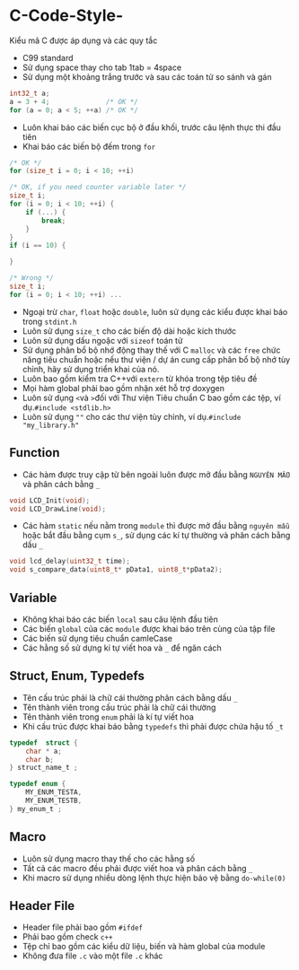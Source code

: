 # C-Code-Style-
Kiểu mã C được áp dụng và các quy tắc 


- C99 standard
- Sử dụng space thay cho tab 1tab = 4space
- Sử dụng một khoảng trắng trước và sau các toán tử so sánh và gán
```c
int32_t a;
a = 3 + 4;              /* OK */
for (a = 0; a < 5; ++a) /* OK */
```
- Luôn khai báo các biến cục bộ ở đầu khối, trước câu lệnh thực thi đầu tiên
- Khai báo các biến bộ đếm trong `for`
```c
/* OK */
for (size_t i = 0; i < 10; ++i)

/* OK, if you need counter variable later */
size_t i;
for (i = 0; i < 10; ++i) {
    if (...) {
        break;
    }
}
if (i == 10) {

}

/* Wrong */
size_t i;
for (i = 0; i < 10; ++i) ...
```
- Ngoại trừ `char`, `float` hoặc `double`, luôn sử dụng các kiểu được khai báo trong `stdint.h`
- Luôn sử dụng `size_t` cho các biến độ dài hoặc kích thước
- Luôn sử dụng dấu ngoặc với `sizeof` toán tử
- Sử dụng phân bổ bộ nhớ động thay thế với C `malloc` và các `free` chức năng tiêu chuẩn hoặc nếu thư viện / dự án cung cấp phân bổ bộ nhớ tùy chỉnh, hãy sử dụng triển khai của nó.
- Luôn bao gồm kiểm tra C++với `extern` từ khóa trong tệp tiêu đề
- Mọi hàm global phải bao gồm nhận xét hỗ trợ doxygen
- Luôn sử dụng `<`và `>`đối với Thư viện Tiêu chuẩn C bao gồm các tệp, ví dụ.`#include <stdlib.h>`
- Luôn sử dụng `""` cho các thư viện tùy chỉnh, ví dụ.`#include "my_library.h"`

## Function
- Các hàm được truy cập từ bên ngoài luôn được mở đầu bằng `NGUYÊN MẪU` và phân cách bằng `_`
```c
void LCD_Init(void);
void LCD_DrawLine(void);
```
- Các hàm `static` nếu nằm trong `module` thì được mở đầu bằng `nguyên mẫu` hoặc bắt đầu bằng cụm `s_`, sử dụng các kí tự thường và phân cách bằng dấu `_`
```c
void lcd_delay(uint32_t time);
void s_compare_data(uint8_t* pData1, uint8_t*pData2);
```

## Variable
- Không khai báo các biến `local` sau câu lệnh đầu tiên
- Các biến `global` của các `module` được khai báo trên cùng của tập file
- Các biến sử dụng tiêu chuẩn camleCase
- Các hằng số sử dựng kí tự viết hoa và `_` để ngăn cách

## Struct, Enum, Typedefs
- Tên cấu trúc phải là chữ cái thường phân cách bằng dấu `_`
- Tên thành viên trong cấu trúc phải là chữ cái thường
- Tên thành viên trong `enum` phải là kí tự viết hoa
- Khi cấu trúc được khai báo bằng `typedefs` thì phải được chứa hậu tố `_t`
```c
typedef  struct {
    char * a;
    char b; 
} struct_name_t ;

typedef enum { 
    MY_ENUM_TESTA, 
    MY_ENUM_TESTB, 
} my_enum_t ;

```

## Macro
- Luôn sử dụng macro thay thế cho các hằng số
- Tất cả các macro đều phải được viết hoa và phân cách bằng `_`
- Khi macro sử dụng nhiều dòng lệnh thực hiện bảo vệ bằng `do-while(0)`

## Header File
- Header file phải bao gồm `#ifdef`
- Phải bao gồm check `c++`
- Tệp chỉ bao gồm các kiểu dữ liệu, biến và hàm global của module
- Không đưa file `.c` vào một file `.c` khác
